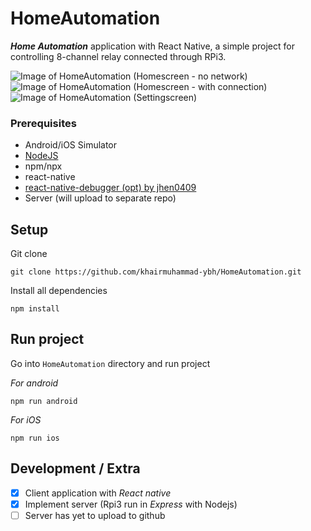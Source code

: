 # HomeAutomation
 **_Home Automation_** application with React Native, a simple project for controlling 8-channel relay connected through RPi3.
 
![Image of HomeAutomation (Homescreen - no network)](https://lh3.googleusercontent.com/bQc-5KsVBySMqKKR74h1KXwOSTVSPLD_HoV-XURYt62YbyWhmJvre969h2KWK66EF7tojX-wKpIvP5McBvza51bkecUVwVfeISfwBoXBSzP5qFo5VP36VR3HunYEb2B8CRfQV2vj_NakJBo7z9vlEeO9h1Lvv3PzKASes5yyEwnuRlTmUNwlI00LNl1orlFi6xLmgzd9xUgEP2Y3oiflC64zLDmkbLNVHJz6Xu2m1VKky2ibEFbpZD0AVLoBusC6cPj2NSI4nKg4Za2Uryb2slmz8Z5ZZQHAjnr7bLsGBDpVELQMSuP6DHyYtR915k-cX6tS0SGIoZCqsOPl6t_q49l2kgdtN1MIahYw71NbXunK6UoU08EjmuYbDen7jDCRptRFszda0LWqJCWo-ApLbD8mBKWBFybaWFUGX36V9UkAVRu1UZSIDeYNr9pRcUI3LLU211_2k2GhvXjrEulRfbvcTmciPl0V7YJfgYlboRVjb0mEXOLA33UuU21YU8sQAmM00zv4Bu40DQ5RWe5WyQyMELJ33DKu_OuWt4yutgvalLfDR3MMk8LvZv_2724aID7CrnMYtPyQqGTMypXXGRZ8THjpTImwK38XTvSB9_pcZzZs4lYH5GfNCw0C-V3XB-J7uvqVCVNiFqRJGJdoOpE1hXhDhiLsNSgsu14Z9cagELeKLOGmqmvbSiWrgidYMGc=s900-w250-h650-no)
![Image of HomeAutomation (Homescreen - with connection)](https://lh3.googleusercontent.com/OuKQG20JlLTGknnolA5MALuFnCrcM4sYEEmjjzKyfOJyEkn4mwyg1ggTtDxyZyQLJe2_AT2J196lc2gMEa2Y4ainXLlHC1A5K8v-V5EaYDJ8KAMFO0kzaDMILSmHDMPx07g2Xmt_7lHy4HyDPfTr7352VfECLe5nBorWFeuQbFpuK271X9A0zoFRuIhRUoBcw21NQGorU1OzjJm0jzZMsCCkC_RvGnP9PmdA4mynnPGkn5wELFGySWtkWJLvjnAwcUpJrYfxDP_tql_mSQknGGt77Xik94em2ucAsub-6rdSryKrMpA-cVsIJs3ro5f2OnuJfVBKUay3h4TqOOskHUMsD6f8-2os2HZz-VkwEiOUrN1M6pI0tKflckyzQytgqbW3Q-UazF_QHCw0dPlxdaTYMTJHzgGQS2vZr9s6O_LCcG24_vcQcBcA65AWrQTgAjmp5_-wUfy_GhHXmjl7xirD7XL5y45cJqG4d3v0h8Ly3RV8AfaiE4uyGEa5u5JepZaUSOtmZhz8byX0saQOcacLO4qHP_p0T-o9ierx8ilo3yyX8g1mJ6wTTt05lLERgiYVrAGwpWkQGj3J1dvEfVgOIkmZ4mVBoOq2_-QMvZ07j1kEVuU8a8tzi-sQkSWj5mLdp5aUvDi_NwrTNJ6_3ZewCp33HxG7YXB3RKXNOEyhI2VJRCmRpg=w250-h650-no)
![Image of HomeAutomation (Settingscreen)](https://lh3.googleusercontent.com/D186A0ez18DziHnjVGxxQ6K4yN5bsXr0Hefhzl3BT7MpZJqLt57DfulPBBgMUgKs93qvV7Bh0eTd3Fn5H4EWogsSBGupuRWbFtOS4oUYv8-kZn_0duCr8qUdTS0TknYqBpAEBCqBXSY1-adJlWdWt8-MAhy6uA0WoLOT7UXouIxV1xUa_HwWgQ1b0yTxWQbNmAzUiszHdS6YCuLWuleBvHgd-RuPxCs0_646x7M7Ql13Sq106LBH3zNKwnRjd_e9nMPcQ6uEViIIYMJYnHe4YePHIkr4YIGy-ffIJGHkPNv5JUSvgQnixKESM6bdEVCec7MelO5IW1Ww_gFf3uJXUpHOYy87zQ78AoK0KBktR0TvPnNbOgnRBhnDDvtbZ-14foJHm6n7ZQdeYxa_aIN2PkMcuDdXUWJXlXyVoaQrrT5psmXNzH6GYbiYJCzfoLL5CgVPXdN-NrELk6DRz3vuuy54NbK7KNjVVAUigaVh8XWWyccCvJm1Jhl8rnsDEdO_--ejOSaswpgHr25nDMLf_SbgnWQxactRQwXTiTwiXVXxtqUIWikTHM83TZjz3uqvW1SQ4tntDdoIUi0iu_4EznTy7KbNZmx0ICRj_IAR-FxuHmdkmXJZ-T7C8H98VKS6d7NXZdZwJTzv8z_c6mI6wRAaMkXh3k-locTvH5zu2VIMsJRzZ6Spgckc604=s650-w250-h650-no)

### Prerequisites
* Android/iOS Simulator
* [NodeJS](https://nodejs.org/en/)
* npm/npx
* react-native
* [react-native-debugger (opt) by jhen0409](https://github.com/jhen0409/react-native-debugger)
* Server (will upload to separate repo)

## Setup
Git clone
```
git clone https://github.com/khairmuhammad-ybh/HomeAutomation.git
```
Install all dependencies
```
npm install
```

## Run project
Go into `HomeAutomation` directory and run project

*For android*
```
npm run android
```
*For iOS*
```
npm run ios
```

## Development / Extra
- [x] Client application with *React native*
- [X] Implement server (Rpi3 run in *Express* with Nodejs)
- [ ] Server has yet to upload to github
